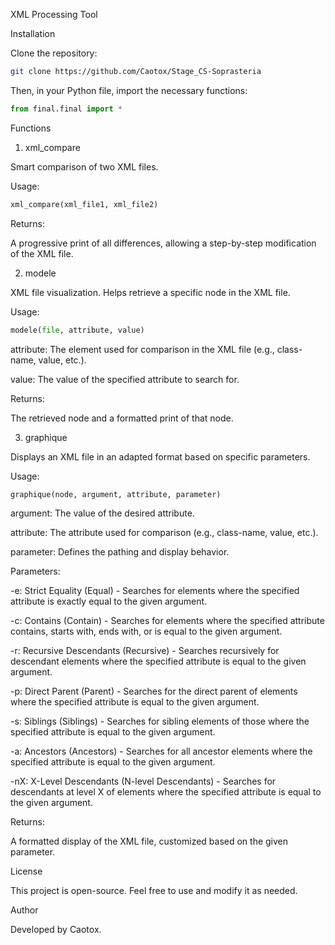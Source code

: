 XML Processing Tool

Installation

Clone the repository:

```bash
git clone https://github.com/Caotox/Stage_CS-Soprasteria
```

Then, in your Python file, import the necessary functions:

```python
from final.final import *
```

Functions

1. xml_compare

Smart comparison of two XML files.

Usage:

```python
xml_compare(xml_file1, xml_file2)
```

Returns:

A progressive print of all differences, allowing a step-by-step modification of the XML file.

2. modele

XML file visualization. Helps retrieve a specific node in the XML file.

Usage:

```python
modele(file, attribute, value)
```

attribute: The element used for comparison in the XML file (e.g., class-name, value, etc.).

value: The value of the specified attribute to search for.

Returns:

The retrieved node and a formatted print of that node.

3. graphique

Displays an XML file in an adapted format based on specific parameters.

Usage:

```python
graphique(node, argument, attribute, parameter)
```

argument: The value of the desired attribute.

attribute: The attribute used for comparison (e.g., class-name, value, etc.).

parameter: Defines the pathing and display behavior.

Parameters:

-e: Strict Equality (Equal) - Searches for elements where the specified attribute is exactly equal to the given argument.

-c: Contains (Contain) - Searches for elements where the specified attribute contains, starts with, ends with, or is equal to the given argument.

-r: Recursive Descendants (Recursive) - Searches recursively for descendant elements where the specified attribute is equal to the given argument.

-p: Direct Parent (Parent) - Searches for the direct parent of elements where the specified attribute is equal to the given argument.

-s: Siblings (Siblings) - Searches for sibling elements of those where the specified attribute is equal to the given argument.

-a: Ancestors (Ancestors) - Searches for all ancestor elements where the specified attribute is equal to the given argument.

-nX: X-Level Descendants (N-level Descendants) - Searches for descendants at level X of elements where the specified attribute is equal to the given argument.

Returns:

A formatted display of the XML file, customized based on the given parameter.

License

This project is open-source. Feel free to use and modify it as needed.

Author

Developed by Caotox.

